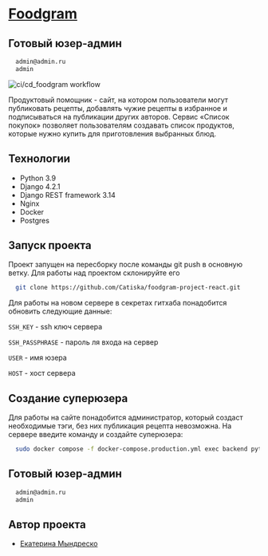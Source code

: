 
# [Foodgram](foodgram.catiska.ru)

## Готовый юзер-админ
```bash
  admin@admin.ru
  admin
```


![ci/cd_foodgram workflow](https://github.com/catiska/foodgram-project-react/actions/workflows/main.yml/badge.svg?event=push)

Продуктовый помощник - сайт, на котором пользователи могут публиковать рецепты, добавлять чужие рецепты в избранное и подписываться на публикации других авторов. Сервис «Список покупок» позволяет пользователям создавать список продуктов, которые нужно купить для приготовления выбранных блюд. 


## Технологии


- Python 3.9
- Django 4.2.1
- Django REST framework 3.14
- Nginx
- Docker
- Postgres


## Запуск проекта

Проект запущен на пересборку после команды git push в основную ветку. Для работы над проектом склонируйте его

```bash
  git clone https://github.com/Catiska/foodgram-project-react.git
```

Для работы на новом сервере в секретах гитхаба понадобится обновить следующие данные:

`SSH_KEY` - ssh ключ сервера

`SSH_PASSPHRASE` - пароль ля входа на сервер

`USER` - имя юзера

`HOST` - хост сервера


## Создание суперюзера

Для работы на сайте понадобится администратор, который создаст необходимые тэги, без них публикация рецепта невозможна. На сервере введите команду и создайте суперюзера:

```bash
  sudo docker compose -f docker-compose.production.yml exec backend python manage.py createsuperuser
```
    
## Готовый юзер-админ
```bash
  admin@admin.ru
  admin
```

  
## Автор проекта

- [Екатерина Мындреско](https://github.com/Catiska)
